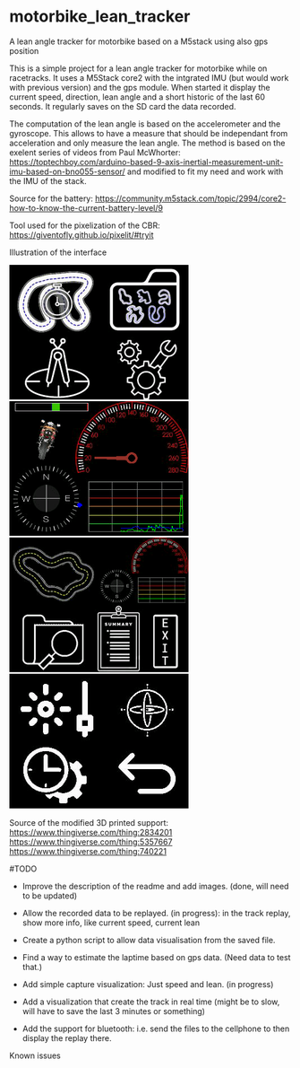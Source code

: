 # motorbike_lean_tracker
A lean angle tracker for motorbike based on a M5stack using also gps position

This is a simple project for a lean angle tracker for motorbike while on racetracks.
It uses a M5Stack core2 with the intgrated IMU (but would work with previous version) and the gps module.
When started it display the current speed, direction, lean angle and a short historic of the last 60 seconds.
It regularly saves on the SD card the data recorded.

The computation of the lean angle is based on the accelerometer and the gyroscope. This allows to have a measure that should be independant from acceleration and only measure the lean angle. The method is based on the exelent series of videos from Paul McWhorter: https://toptechboy.com/arduino-based-9-axis-inertial-measurement-unit-imu-based-on-bno055-sensor/ and modified to fit my need and work with the IMU of the stack.

Source for the battery: https://community.m5stack.com/topic/2994/core2-how-to-know-the-current-battery-level/9

Tool used for the pixelization of the CBR: https://giventofly.github.io/pixelit/#tryit

Illustration of the interface

![Main menu](https://github.com/yohan-hicof/motorbike_lean_tracker/blob/main/screen/main_screen.png)
![Main capture screen](https://github.com/yohan-hicof/motorbike_lean_tracker/blob/main/screen/capture_screen.png)
![Replay menu](https://github.com/yohan-hicof/motorbike_lean_tracker/blob/main/screen/replay_screen.png)
![Configuration menu](https://github.com/yohan-hicof/motorbike_lean_tracker/blob/main/screen/config_screen.png)

Source of the modified 3D printed support: https://www.thingiverse.com/thing:2834201
https://www.thingiverse.com/thing:5357667
https://www.thingiverse.com/thing:740221

#TODO

- Improve the description of the readme and add images. (done, will need to be updated)

- Allow the recorded data to be replayed. (in progress): in the track replay, show more info, like current speed, current lean

- Create a python script to allow data visualisation from the saved file.

- Find a way to estimate the laptime based on gps data. (Need data to test that.)

- Add simple capture visualization: Just speed and lean. (in progress)

- Add a visualization that create the track in real time (might be to slow, will have to save the last 3 minutes or something)

- Add the support for bluetooth: i.e. send the files to the cellphone to then display the replay there.


Known issues

